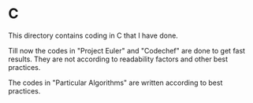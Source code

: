 C
=======================
This directory contains coding in C that I have done.

Till now the codes in "Project Euler" and "Codechef" are done to get fast results. They are not according to readability factors and other best practices.

The codes in "Particular Algorithms" are written according to best practices. 